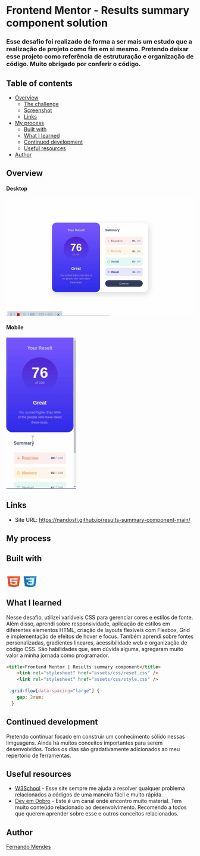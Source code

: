 # Frontend Mentor - Results summary component solution

### Esse desafio foi realizado de forma a ser mais um estudo que a realização de projeto como fim em si mesmo. Pretendo deixar esse projeto como referência de estruturação e organização de código. Muito obrigado por conferir o código. 


## Table of contents

- [Overview](#overview)
  - [The challenge](#the-challenge)
  - [Screenshot](#screenshot)
  - [Links](#links)
- [My process](#my-process)
  - [Built with](#built-with)
  - [What I learned](#what-i-learned)
  - [Continued development](#continued-development)
  - [Useful resources](#useful-resources)
- [Author](#author)



## Overview


#### Desktop

<img src="./assets/images/desktop.gif" alt="Tela desktop exibindo funcionalidades">


#### Mobile

<img src="./assets/images/mobile.gif" alt="Exibindo responsividade no mobile">


## Links

- Site URL: https://nandosti.github.io/results-summary-component-main/

## My process

## Built with

<div style="display: inline_block"><br>
  <img align="center" alt="HTML" height="30" width="40" src="https://raw.githubusercontent.com/devicons/devicon/master/icons/html5/html5-original.svg">
  <img align="center" alt="CSS" height="30" width="40" src="https://raw.githubusercontent.com/devicons/devicon/master/icons/css3/css3-original.svg">       
</div>


## What I learned

Nesse desafio, utilizei variáveis CSS para gerenciar cores e estilos de fonte. Além disso, aprendi sobre responsividade, aplicação de estilos em diferentes elementos HTML, criação de layouts flexíveis com Flexbox, Grid e implementação de efeitos de hover e focus. Também aprendi sobre fontes personalizadas, gradientes lineares, acessibilidade web e organização de código CSS. São habilidades que, sem dúvida alguma, agregaram muito valor a minha jornada como programador.

```html
<title>Frontend Mentor | Results summary component</title>
    <link rel="stylesheet" href="assets/css/reset.css" />
    <link rel="stylesheet" href="assets/css/style.css" />
```
```css
 .grid-flow[data-spacing="large"] {
    gap: 2rem;
  }
```

## Continued development

Pretendo continuar focado em construir um conhecimento sólido nessas limguagens. Ainda há muitos conceitos importantes para serem desenvolvidos. Todos os dias são gradativamente adicionados ao meu repertório de ferramentas.


## Useful resources

- [W3School](https://www.w3schools.com/css/default.asp) - Esse site sempre me ajuda a resolver qualquer problema relacionados a códigos de uma maneira fácil e muito rápida.
- [Dev em Dobro](https://www.youtube.com/@DevemDobro) - Este é um canal onde encontro muito material. Tem muito conteúdo relacionado ao desenvolvimento. Recomendo a todos que querem aprender sobre esse e outros conceitos relacionados.


## Author

[Fernando Mendes](https://www.linkedin.com/in/fernandomendesti/)




